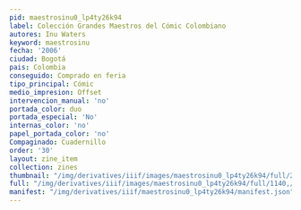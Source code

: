 ```yaml
---
pid: maestrosinu0_lp4ty26k94
label: Colección Grandes Maestros del Cómic Colombiano
autores: Inu Waters
keyword: maestrosinu
fecha: '2006'
ciudad: Bogotá
pais: Colombia
conseguido: Comprado en feria
tipo_principal: Cómic
medio_impresion: Offset
intervencion_manual: 'no'
portada_color: duo
portada_especial: 'No'
internas_color: 'no'
papel_portada_color: 'no'
Compaginado: Cuadernillo
order: '30'
layout: zine_item
collection: zines
thumbnail: "/img/derivatives/iiif/images/maestrosinu0_lp4ty26k94/full/250,/0/default.jpg"
full: "/img/derivatives/iiif/images/maestrosinu0_lp4ty26k94/full/1140,/0/default.jpg"
manifest: "/img/derivatives/iiif/maestrosinu0_lp4ty26k94/manifest.json"
---
```

